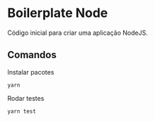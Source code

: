 # Boilerplate Node

Código inicial para criar uma aplicação NodeJS.

## Comandos

Instalar pacotes
```
yarn
```

Rodar testes
```
yarn test
```